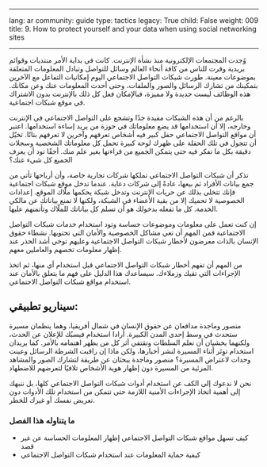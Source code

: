 

---

lang: ar
community: guide
type: tactics
legacy: True
child: False
weight: 009
title: 9. How to protect yourself and your data when using social networking sites

---

وُجدت المجتمعات الإلكترونية منذ نشأة الإنترنت. كانت في بداية الأمر منتديات وقوائم بريدية وفرت للناس من كافة أنحاء العالم وسائل للتواصل وتبادل المعلومات المتعلقة بموضوعات معينة. طورت شبكات التواصل الاجتماعي اليوم إمكانيات التفاعل مع الآخرين بتمكينك من تشارك الرسائل والصور والملفات، وحتى أحدث المعلومات عنك وعن مكانك. هذه الوظائف ليست جديدة ولا مميزة، فبالإمكان فعل كل ذلك بالإنترنت بدون الاشتراك في موقع شبكات اجتماعية.

بالرغم من أن هذه الشبكات مفيدة جدًا وتشجع على التواصل الاجتماعي في الإنترنت وخارجه، إلا أن استخدامها قد يضع معلوماتك في حوزة من يريد إساءة استخدامها. اعتبر أن مواقع التواصل الاجتماعي حفل كبير فيه أشخاص تعرفهم وآخرين لا تعرفهم بتاتًا. تخيّل أن تتجول في تلك الحفلة على ظهرك لوحة كبيرة تحمل كل معلوماتك الشخصية وسجلات دقيقة بكل ما تفكر فيه حتى يتمكن الجميع من قراءتها بغير علم منك. أحقًا تود أن يعرف الجميع كل شيء عنك؟

تذكر أن شبكات التواصل الاجتماعي تملكها شركات تجارية خاصة، وأن أرباحها تأتي من جمع بيانات الأفراد ثم بيعها، عادةً إلى شركات دعاية. عندما تدخل موقع شبكات اجتماعية فإنك تتخلى بذلك عن حريات الإنترنت وتدخل شبكة يحكمها ملّاك الموقع. إعدادات الخصوصية لا تحميك إلا من بقية الأعضاء في الشبكة، ولكنها لا تمنع بياناتك عن مالكي الخدمة. كل ما تفعله بدخولك هو أن تسلم كل بياناتك للملّاك وتأتمنهم عليها.

إن كنت تعمل على معلومات وموضوعات حساسة وتود استخدام خدمات شبكات التواصل الاجتماعية فمن المهم أن تعي مشاكل الخصوصية والأمان التي تحتويها. نشطاء حقوق الإنسان بالذات معرضون لأخطار شبكات التواصل الاجتماعية وعليهم توخي أشد الحذر عند إظهار معلومات تخصهم والعاملين معهم.

من المهم أن تفهم أخطار شبكات التواصل الاجتماعي قبل استخدام أي منها، ثم اتخذ الإجراءات التي تقيك وزملاءك. سيساعدك هذا الدليل على فهم ما يتعلق بالأمان عند استخدام مواقع شبكات التواصل الاجتماعي.

## سيناريو تطبيقي: ##

<div class="background" markdown=1>
منصور وماجدة مدافعان عن حقوق الإنسان في شمال أفريقيا، وهما ينظمان مسيرة ستحدث في وسط إحدى المدن الكبيرة. أرادا استخدام فيسبُك للإعلان عن الحدث، ولكنهما يخشيان أن تعلم السلطات وتقتفي أثر كل من يظهر اهتمامه بالأمر. كما يريدان استخدام توِتَر أثناء المسيرة لنشر أخبارها، ولكن ماذا إن راقبت الشرطة الرسائل وعينت وحدات لاعتراض المسيرة؟ منصور وماجدة يبحثان عن طريقة لتشارك الصور والمشاهد المرئية من المسيرة دون إظهار هوية الأشخاص تلافيًا لتعرضهم للاضطهاد.
</div>

نحن لا ندعوك إلى الكف عن استخدام أدوات شبكات التواصل الاجتماعي كلها، بل ننبهك إلى أهمية اتخاذ الإجراءات الأمنية اللازمة حتى تتمكن من استخدام تلك الأدوات دون تعريض نفسك أو غيرك للخطر.

### ما يتناوله هذا الفصل ###

- كيف تسهل مواقع شبكات التواصل الاجتماعي إظهار المعلومات الحساسة عن غير قصد
- كيفية حماية المعلومات عند استخدام شبكات التواصل الاجتماعي



